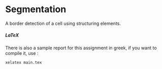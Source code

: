 # Segmentation 

A border detection of a cell using structuring elements.

##### LaTeX

There is also a sample report for this assignment in greek, if you want to compile it, use :   

```
xelatex main.tex
```